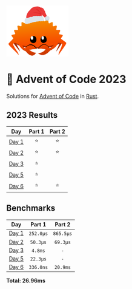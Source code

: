 <img src="./.assets/christmas_ferris.png" width="164">

# 🎄 Advent of Code 2023

Solutions for [Advent of Code](https://adventofcode.com/) in [Rust](https://www.rust-lang.org/).

<!--- advent_readme_stars table --->
## 2023 Results

| Day | Part 1 | Part 2 |
| :---: | :---: | :---: |
| [Day 1](https://adventofcode.com/2023/day/1) | ⭐ | ⭐ |
| [Day 2](https://adventofcode.com/2023/day/2) | ⭐ | ⭐ |
| [Day 3](https://adventofcode.com/2023/day/3) | ⭐ |   |
| [Day 5](https://adventofcode.com/2023/day/5) | ⭐ |   |
| [Day 6](https://adventofcode.com/2023/day/6) | ⭐ | ⭐ |
<!--- advent_readme_stars table --->

<!--- benchmarking table --->
## Benchmarks

| Day | Part 1 | Part 2 |
| :---: | :---: | :---:  |
| [Day 1](./src/bin/01.rs) | `252.0µs` | `865.5µs` |
| [Day 2](./src/bin/02.rs) | `50.3µs` | `69.3µs` |
| [Day 3](./src/bin/03.rs) | `4.8ms` | `-` |
| [Day 5](./src/bin/05.rs) | `22.3µs` | `-` |
| [Day 6](./src/bin/06.rs) | `336.0ns` | `20.9ms` |

**Total: 26.96ms**
<!--- benchmarking table --->
